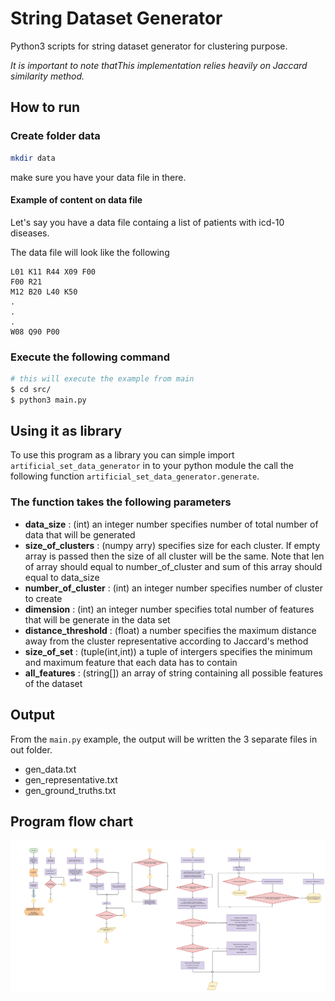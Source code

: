# String Dataset Generator
Python3 scripts for string dataset generator for clustering purpose. 

*It is important to note thatThis implementation relies heavily on Jaccard similarity method.*

## How to run
### Create folder data
```sh
mkdir data
```
make sure you have your data file in there.

#### Example of content on data file
Let's say you have a data file containg a list of patients with icd-10 diseases.

The data file will look like the following

```
L01 K11 R44 X09 F00
F00 R21
M12 B20 L40 K50
.
.
.
W08 Q90 P00
```

### Execute the following command
```sh
# this will execute the example from main 
$ cd src/
$ python3 main.py
```

## Using it as library
To use this program as a library you can simple import `artificial_set_data_generator` in to your python module the call the following function `artificial_set_data_generator.generate`.

### The function takes the following parameters
* **data_size** : (int) an integer number specifies number of total number of data that will be generated
* **size_of_clusters** : (numpy arry) specifies size for each cluster. If empty array is passed then the size of all cluster will be the same.
                Note that len of array should equal to number_of_cluster and sum of this array should equal to data_size
* **number_of_cluster** : (int) an integer number specifies number of cluster to create
* **dimension** : (int) an integer number specifies total number of features that will be generate in the data set
* **distance_threshold** : (float) a number specifies the maximum distance away from the cluster representative according to Jaccard's method
* **size_of_set** : (tuple(int,int)) a tuple of intergers specifies the minimum and maximum feature that each data has to contain
* **all_features** : (string[]) an array of string containing all possible features of the dataset

## Output
From the `main.py` example, the output will be written the 3 separate files in out folder.

* gen_data.txt
* gen_representative.txt
* gen_ground_truths.txt

## Program flow chart
![program flowchart](./flowchart/flowchart.jpg)
